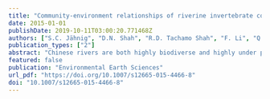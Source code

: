 ```yaml
---
title: "Community-environment relationships of riverine invertebrate communities in central Chinese streams"
date: 2015-01-01
publishDate: 2019-10-11T03:00:20.771468Z
authors: ["S.C. Jähnig", "D.N. Shah", "R.D. Tachamo Shah", "F. Li", "Q. Cai", "A. Sundermann", "J. D. Tonkin", "S. Stendera"]
publication_types: ["2"]
abstract: "Chinese rivers are both highly biodiverse and highly under pressure, hence an urgent need exists to understand ecological drivers and disentangle different scales of stressors to support water management. Our aims were to (1) determine the most influential variables for benthic invertebrate occurrence, (2) compare results related to communities as opposed to metrics and (3) examine the role of spatial scales with relevance to management. Benthic invertebrate sampling was performed at 37 sites in selected tributaries of the middle reaches of the Yangtze, covering an environmental gradient with a focus on organic pollution (stratified sampling design). Ten metrics commonly used in biomonitoring were derived and analysed in parallel to assemblage data. Environmental variables covered 74 parameters from three different spatial scales, namely local, reach and catchment scale. We ran a CCA with each of the three subsets to find out the significant determining/explanatory variables, followed by pCCA and pRDA (for metric data) with these variables with forward selection to determine single variables important for each subset; we further used variation portioning for benthic invertebrate data. A high percentage of overall variability (70 %) of the assemblage structure was explained, with catchment- and local-scale variables being almost equally important. Small-scale variables tended to be more important than large-scale variables for the metric-based approach but not for the assemblage approach. Our results emphasise the need for spatially explicit regional studies in freshwater systems and suggest testing multi-metric assessment approaches to tackle water management and environmental health questions in China."
featured: false
publication: "Environmental Earth Sciences"
url_pdf: "https://doi.org/10.1007/s12665-015-4466-8"
doi: "10.1007/s12665-015-4466-8"
---
```


